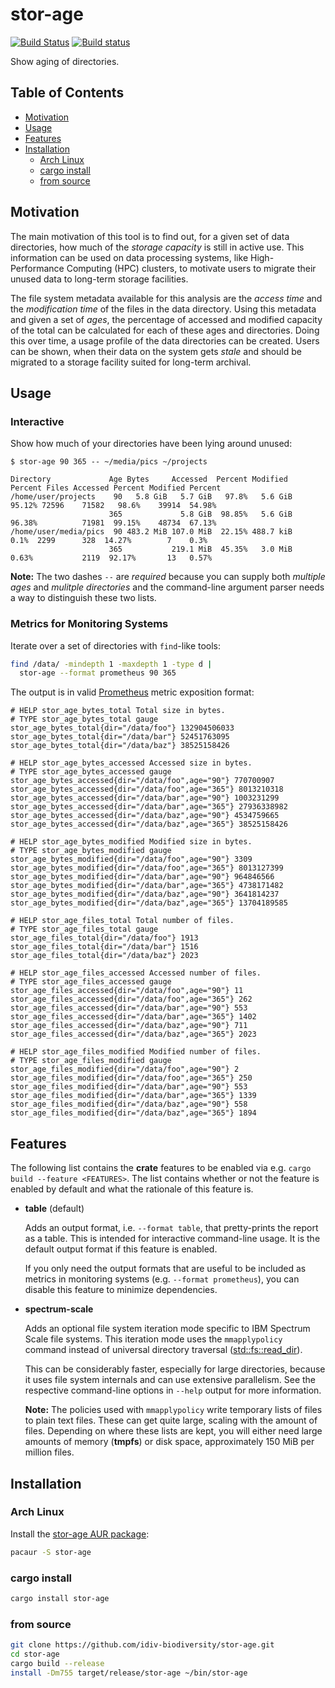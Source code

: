 stor-age
========

[![Build Status](https://travis-ci.com/idiv-biodiversity/stor-age.svg?branch=master)](https://travis-ci.com/idiv-biodiversity/stor-age)
[![Build status](https://ci.appveyor.com/api/projects/status/9ifb9uqxmlfdg9n7/branch/master?svg=true)](https://ci.appveyor.com/project/wookietreiber/stor-age/branch/master)

Show aging of directories.


Table of Contents
-----------------

<!-- toc -->

- [Motivation](#motivation)
- [Usage](#usage)
- [Features](#features)
- [Installation](#installation)
  * [Arch Linux](#arch-linux)
  * [cargo install](#cargo-install)
  * [from source](#from-source)

<!-- tocstop -->


Motivation
----------

The main motivation of this tool is to find out, for a given set of data
directories, how much of the *storage capacity* is still in active use. This
information can be used on data processing systems, like High-Performance
Computing (HPC) clusters, to motivate users to migrate their unused data to
long-term storage facilities.

The file system metadata available for this analysis are the *access time* and
the *modification time* of the files in the data directory. Using this metadata
and given a set of *ages*, the percentage of accessed and modified capacity of
the total can be calculated for each of these ages and directories. Doing this
over time, a usage profile of the data directories can be created. Users can be
shown, when their data on the system gets *stale* and should be migrated to a
storage facility suited for long-term archival.


Usage
-----

### Interactive

Show how much of your directories have been lying around unused:

```console
$ stor-age 90 365 -- ~/media/pics ~/projects

Directory             Age Bytes     Accessed  Percent Modified  Percent Files Accessed Percent Modified Percent
/home/user/projects    90   5.8 GiB   5.7 GiB   97.8%   5.6 GiB  95.12% 72596    71582   98.6%    39914  54.98%
                      365             5.8 GiB  98.85%   5.6 GiB  96.38%          71981  99.15%    48734  67.13%
/home/user/media/pics  90 483.2 MiB 107.0 MiB  22.15% 488.7 kiB    0.1%  2299      328  14.27%        7    0.3%
                      365           219.1 MiB  45.35%   3.0 MiB   0.63%           2119  92.17%       13   0.57%
```

**Note:** The two dashes `--` are *required* because you can supply both
*multiple ages* and *mulitple directories* and the command-line argument parser
needs a way to distinguish these two lists.

### Metrics for Monitoring Systems

Iterate over a set of directories with `find`-like tools:

```bash
find /data/ -mindepth 1 -maxdepth 1 -type d |
  stor-age --format prometheus 90 365
```

The output is in valid [Prometheus][] metric exposition format:

```
# HELP stor_age_bytes_total Total size in bytes.
# TYPE stor_age_bytes_total gauge
stor_age_bytes_total{dir="/data/foo"} 132904506033
stor_age_bytes_total{dir="/data/bar"} 52451763095
stor_age_bytes_total{dir="/data/baz"} 38525158426

# HELP stor_age_bytes_accessed Accessed size in bytes.
# TYPE stor_age_bytes_accessed gauge
stor_age_bytes_accessed{dir="/data/foo",age="90"} 770700907
stor_age_bytes_accessed{dir="/data/foo",age="365"} 8013210318
stor_age_bytes_accessed{dir="/data/bar",age="90"} 1003231299
stor_age_bytes_accessed{dir="/data/bar",age="365"} 27936338982
stor_age_bytes_accessed{dir="/data/baz",age="90"} 4534759665
stor_age_bytes_accessed{dir="/data/baz",age="365"} 38525158426

# HELP stor_age_bytes_modified Modified size in bytes.
# TYPE stor_age_bytes_modified gauge
stor_age_bytes_modified{dir="/data/foo",age="90"} 3309
stor_age_bytes_modified{dir="/data/foo",age="365"} 8013127399
stor_age_bytes_modified{dir="/data/bar",age="90"} 964846566
stor_age_bytes_modified{dir="/data/bar",age="365"} 4738171482
stor_age_bytes_modified{dir="/data/baz",age="90"} 3641814237
stor_age_bytes_modified{dir="/data/baz",age="365"} 13704189585

# HELP stor_age_files_total Total number of files.
# TYPE stor_age_files_total gauge
stor_age_files_total{dir="/data/foo"} 1913
stor_age_files_total{dir="/data/bar"} 1516
stor_age_files_total{dir="/data/baz"} 2023

# HELP stor_age_files_accessed Accessed number of files.
# TYPE stor_age_files_accessed gauge
stor_age_files_accessed{dir="/data/foo",age="90"} 11
stor_age_files_accessed{dir="/data/foo",age="365"} 262
stor_age_files_accessed{dir="/data/bar",age="90"} 553
stor_age_files_accessed{dir="/data/bar",age="365"} 1402
stor_age_files_accessed{dir="/data/baz",age="90"} 711
stor_age_files_accessed{dir="/data/baz",age="365"} 2023

# HELP stor_age_files_modified Modified number of files.
# TYPE stor_age_files_modified gauge
stor_age_files_modified{dir="/data/foo",age="90"} 2
stor_age_files_modified{dir="/data/foo",age="365"} 250
stor_age_files_modified{dir="/data/bar",age="90"} 553
stor_age_files_modified{dir="/data/bar",age="365"} 1339
stor_age_files_modified{dir="/data/baz",age="90"} 558
stor_age_files_modified{dir="/data/baz",age="365"} 1894
```


Features
--------

The following list contains the **crate** features to be enabled via e.g.
`cargo build --feature <FEATURES>`. The list contains whether or not the
feature is enabled by default and what the rationale of this feature is.

-   **table** (default)

    Adds an output format, i.e. `--format table`, that pretty-prints the report
    as a table. This is intended for interactive command-line usage. It is the
    default output format if this feature is enabled.

    If you only need the output formats that are useful to be included as
    metrics in monitoring systems (e.g. `--format prometheus`), you can disable
    this feature to minimize dependencies.

-   **spectrum-scale**

    Adds an optional file system iteration mode specific to IBM Spectrum Scale
    file systems. This iteration mode uses the `mmapplypolicy` command instead
    of universal directory traversal ([std::fs::read_dir][read_dir]).

    This can be considerably faster, especially for large directories, because
    it uses file system internals and can use extensive parallelism. See the
    respective command-line options in `--help` output for more information.

    **Note:** The policies used with `mmapplypolicy` write temporary lists of
    files to plain text files. These can get quite large, scaling with the
    amount of files. Depending on where these lists are kept, you will either
    need large amounts of memory (**tmpfs**) or disk space, approximately 150
    MiB per million files.


Installation
------------

### Arch Linux

Install the [stor-age AUR package][aur-package]:

```bash
pacaur -S stor-age
```

### cargo install

```bash
cargo install stor-age
```

### from source

```bash
git clone https://github.com/idiv-biodiversity/stor-age.git
cd stor-age
cargo build --release
install -Dm755 target/release/stor-age ~/bin/stor-age
```


[aur-package]: https://aur.archlinux.org/packages/stor-age "stor-age AUR package"
[Prometheus]: https://prometheus.io/ "Prometheus home page"
[read_dir]: https://doc.rust-lang.org/std/fs/fn.read_dir.html "rust std::fs::read_dir function"
